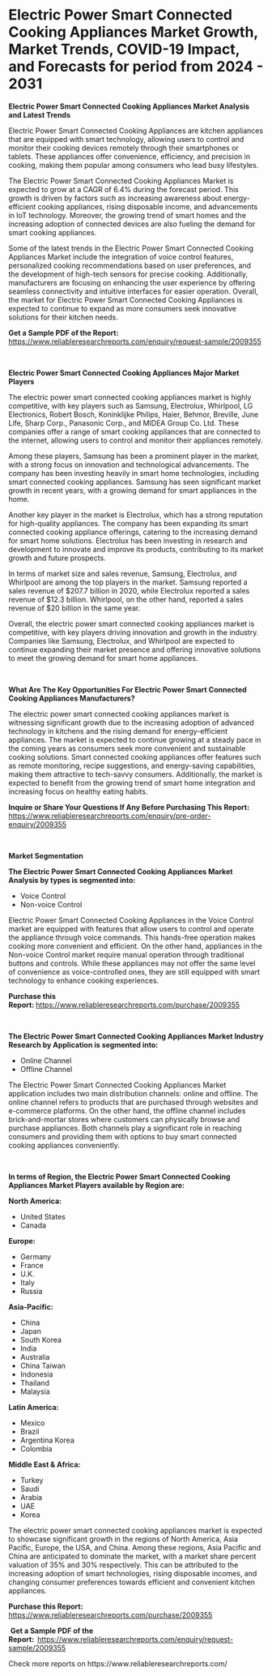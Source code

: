<p><h1>Electric Power Smart Connected Cooking Appliances Market Growth, Market Trends, COVID-19 Impact, and Forecasts for period from 2024 - 2031</h1></p><p><strong>Electric Power Smart Connected Cooking Appliances Market Analysis and Latest Trends</strong></p>
<p><p>Electric Power Smart Connected Cooking Appliances are kitchen appliances that are equipped with smart technology, allowing users to control and monitor their cooking devices remotely through their smartphones or tablets. These appliances offer convenience, efficiency, and precision in cooking, making them popular among consumers who lead busy lifestyles.</p><p>The Electric Power Smart Connected Cooking Appliances Market is expected to grow at a CAGR of 6.4% during the forecast period. This growth is driven by factors such as increasing awareness about energy-efficient cooking appliances, rising disposable income, and advancements in IoT technology. Moreover, the growing trend of smart homes and the increasing adoption of connected devices are also fueling the demand for smart cooking appliances.</p><p>Some of the latest trends in the Electric Power Smart Connected Cooking Appliances Market include the integration of voice control features, personalized cooking recommendations based on user preferences, and the development of high-tech sensors for precise cooking. Additionally, manufacturers are focusing on enhancing the user experience by offering seamless connectivity and intuitive interfaces for easier operation. Overall, the market for Electric Power Smart Connected Cooking Appliances is expected to continue to expand as more consumers seek innovative solutions for their kitchen needs.</p></p>
<p><strong>Get a Sample PDF of the Report:&nbsp;</strong> <a href="https://www.reliableresearchreports.com/enquiry/request-sample/2009355">https://www.reliableresearchreports.com/enquiry/request-sample/2009355</a></p>
<p>&nbsp;</p>
<p><strong>Electric Power Smart Connected Cooking Appliances Major Market Players</strong></p>
<p><p>The electric power smart connected cooking appliances market is highly competitive, with key players such as Samsung, Electrolux, Whirlpool, LG Electronics, Robert Bosch, Koninklijke Philips, Haier, Behmor, Breville, June Life, Sharp Corp., Panasonic Corp., and MIDEA Group Co. Ltd. These companies offer a range of smart cooking appliances that are connected to the internet, allowing users to control and monitor their appliances remotely.</p><p>Among these players, Samsung has been a prominent player in the market, with a strong focus on innovation and technological advancements. The company has been investing heavily in smart home technologies, including smart connected cooking appliances. Samsung has seen significant market growth in recent years, with a growing demand for smart appliances in the home.</p><p>Another key player in the market is Electrolux, which has a strong reputation for high-quality appliances. The company has been expanding its smart connected cooking appliance offerings, catering to the increasing demand for smart home solutions. Electrolux has been investing in research and development to innovate and improve its products, contributing to its market growth and future prospects.</p><p>In terms of market size and sales revenue, Samsung, Electrolux, and Whirlpool are among the top players in the market. Samsung reported a sales revenue of $207.7 billion in 2020, while Electrolux reported a sales revenue of $12.3 billion. Whirlpool, on the other hand, reported a sales revenue of $20 billion in the same year.</p><p>Overall, the electric power smart connected cooking appliances market is competitive, with key players driving innovation and growth in the industry. Companies like Samsung, Electrolux, and Whirlpool are expected to continue expanding their market presence and offering innovative solutions to meet the growing demand for smart home appliances.</p></p>
<p>&nbsp;</p>
<p><strong>What Are The Key Opportunities For Electric Power Smart Connected Cooking Appliances Manufacturers?</strong></p>
<p><p>The electric power smart connected cooking appliances market is witnessing significant growth due to the increasing adoption of advanced technology in kitchens and the rising demand for energy-efficient appliances. The market is expected to continue growing at a steady pace in the coming years as consumers seek more convenient and sustainable cooking solutions. Smart connected cooking appliances offer features such as remote monitoring, recipe suggestions, and energy-saving capabilities, making them attractive to tech-savvy consumers. Additionally, the market is expected to benefit from the growing trend of smart home integration and increasing focus on healthy eating habits.</p></p>
<p><strong>Inquire or Share Your Questions If Any Before Purchasing This Report:</strong> <a href="https://www.reliableresearchreports.com/enquiry/pre-order-enquiry/2009355">https://www.reliableresearchreports.com/enquiry/pre-order-enquiry/2009355</a></p>
<p>&nbsp;</p>
<p><strong>Market Segmentation</strong></p>
<p><strong>The Electric Power Smart Connected Cooking Appliances Market Analysis by types is segmented into:</strong></p>
<p><ul><li>Voice Control</li><li>Non-voice Control</li></ul></p>
<p><p>Electric Power Smart Connected Cooking Appliances in the Voice Control market are equipped with features that allow users to control and operate the appliance through voice commands. This hands-free operation makes cooking more convenient and efficient. On the other hand, appliances in the Non-voice Control market require manual operation through traditional buttons and controls. While these appliances may not offer the same level of convenience as voice-controlled ones, they are still equipped with smart technology to enhance cooking experiences.</p></p>
<p><strong>Purchase this Report:&nbsp;</strong><a href="https://www.reliableresearchreports.com/purchase/2009355">https://www.reliableresearchreports.com/purchase/2009355</a></p>
<p>&nbsp;</p>
<p><strong>The Electric Power Smart Connected Cooking Appliances Market Industry Research by Application is segmented into:</strong></p>
<p><ul><li>Online Channel</li><li>Offline Channel</li></ul></p>
<p><p>The Electric Power Smart Connected Cooking Appliances Market application includes two main distribution channels: online and offline. The online channel refers to products that are purchased through websites and e-commerce platforms. On the other hand, the offline channel includes brick-and-mortar stores where customers can physically browse and purchase appliances. Both channels play a significant role in reaching consumers and providing them with options to buy smart connected cooking appliances conveniently.</p></p>
<p>&nbsp;</p>
<p><strong>In terms of Region, the Electric Power Smart Connected Cooking Appliances Market Players available by Region are:</strong></p>
<p>
    <p> <strong> North America: </strong>
        <ul>
            <li>United States</li>
            <li>Canada</li>
        </ul>
        </p> 
    <p> <strong> Europe: </strong>
        <ul>
            <li>Germany</li>
            <li>France</li>
            <li>U.K.</li>
            <li>Italy</li>
            <li>Russia</li>
        </ul>
        </p> 
    <p> <strong> Asia-Pacific: </strong>
        <ul>
            <li>China</li>
            <li>Japan</li>
            <li>South Korea</li>
            <li>India</li>
            <li>Australia</li>
            <li>China Taiwan</li>
            <li>Indonesia</li>
            <li>Thailand</li>
            <li>Malaysia</li>
        </ul>
        </p> 
    <p> <strong> Latin America: </strong>
        <ul>
            <li>Mexico</li>
            <li>Brazil</li>
            <li>Argentina Korea</li>
            <li>Colombia</li>
        </ul>
        </p> 
    <p> <strong> Middle East & Africa: </strong>
        <ul>
            <li>Turkey</li>
            <li>Saudi</li>
            <li>Arabia</li>
            <li>UAE</li>
            <li>Korea</li>
        </ul>
    </p>
    </p>
<p><p>The electric power smart connected cooking appliances market is expected to showcase significant growth in the regions of North America, Asia Pacific, Europe, the USA, and China. Among these regions, Asia Pacific and China are anticipated to dominate the market, with a market share percent valuation of 35% and 30% respectively. This can be attributed to the increasing adoption of smart technologies, rising disposable incomes, and changing consumer preferences towards efficient and convenient kitchen appliances.</p></p>
<p><strong>Purchase this Report: </strong><a href="https://www.reliableresearchreports.com/purchase/2009355">https://www.reliableresearchreports.com/purchase/2009355</a></p>
<p>&nbsp;<strong>Get a Sample PDF of the Report:&nbsp;&nbsp;</strong><a href="https://www.reliableresearchreports.com/enquiry/request-sample/2009355">https://www.reliableresearchreports.com/enquiry/request-sample/2009355</a></p>
<p><strong></strong></p>
<p>Check more reports on https://www.reliableresearchreports.com/</p>